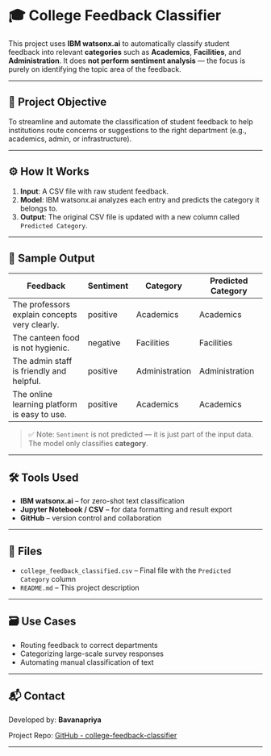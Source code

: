 # 🎓 College Feedback Classifier

This project uses **IBM watsonx.ai** to automatically classify student feedback into relevant **categories** such as **Academics**, **Facilities**, and **Administration**. It does **not perform sentiment analysis** — the focus is purely on identifying the topic area of the feedback.

---

## 🧠 Project Objective

To streamline and automate the classification of student feedback to help institutions route concerns or suggestions to the right department (e.g., academics, admin, or infrastructure).

---

## ⚙️ How It Works

1. **Input**: A CSV file with raw student feedback.
2. **Model**: IBM watsonx.ai analyzes each entry and predicts the category it belongs to.
3. **Output**: The original CSV file is updated with a new column called `Predicted Category`.

---

## 🧪 Sample Output

| Feedback                                          | Sentiment | Category       | Predicted Category |
|--------------------------------------------------|-----------|----------------|---------------------|
| The professors explain concepts very clearly.    | positive  | Academics      | Academics           |
| The canteen food is not hygienic.                | negative  | Facilities      | Facilities          |
| The admin staff is friendly and helpful.         | positive  | Administration | Administration      |
| The online learning platform is easy to use.     | positive  | Academics      | Academics           |

> ✅ Note: `Sentiment` is not predicted — it is just part of the input data. The model only classifies **category**.

---

## 🛠 Tools Used

- **IBM watsonx.ai** – for zero-shot text classification
- **Jupyter Notebook / CSV** – for data formatting and result export
- **GitHub** – version control and collaboration

---

## 📂 Files

- `college_feedback_classified.csv` – Final file with the `Predicted Category` column
- `README.md` – This project description

---

## 🗃️ Use Cases

- Routing feedback to correct departments
- Categorizing large-scale survey responses
- Automating manual classification of text

---

## 📬 Contact

Developed by: **Bavanapriya**

Project Repo: [GitHub - college-feedback-classifier](https://github.com/Bavanapriya/college-feedback-classifier)

---
